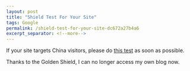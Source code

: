 ```yaml
---
layout: post
title: "Shield Test For Your Site"
tags: Google
permalink: /shield-test-for-your-site-dc672a27b4a6
excerpt_separator: <!--more-->
---
```

If your site targets China visitors, please do [this test](http://www.websitepulse.com/help/testtools.china-test.html) as soon as possible.

Thanks to the Golden Shield, I can no longer access my own blog now.
<!--more-->